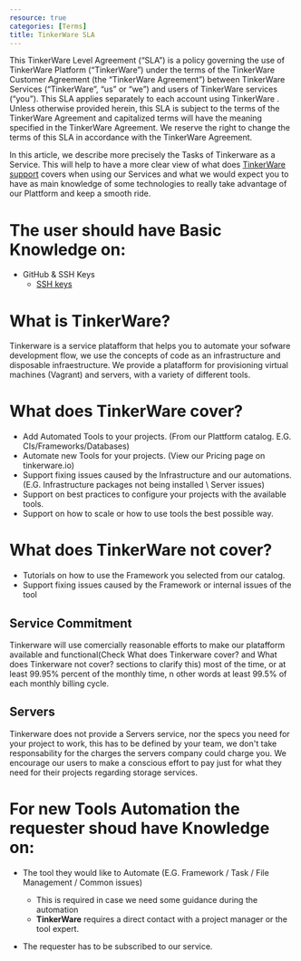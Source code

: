 ```yaml
---
resource: true
categories: [Terms]
title: TinkerWare SLA
---
```


This TinkerWare Level Agreement (“SLA”) is a policy governing the use of TinkerWare Platform (“TinkerWare”) under the terms of the TinkerWare Customer Agreement (the “TinkerWare Agreement”) between TinkerWare Services (“TinkerWare”, “us” or “we”) and users of TinkerWare services (“you”). This SLA applies separately to each account using TinkerWare . Unless otherwise provided herein, this SLA is subject to the terms of the TinkerWare Agreement and capitalized terms will have the meaning specified in the TinkerWare Agreement. We reserve the right to change the terms of this SLA in accordance with the TinkerWare Agreement.

In this article, we describe more precisely the Tasks of Tinkerware as a Service.
This will help to have a more clear view of what does [TinkerWare support](tinkerware-support.slack.com/signin) covers when using our
Services and what we would expect you to have as main knowledge of some technologies
to really take advantage of our Plattform and keep a smooth ride.

The user should have Basic Knowledge on:
===

- GitHub & SSH Keys
  * [SSH keys](https://help.github.com/articles/adding-a-new-ssh-key-to-your-github-account/)

What is TinkerWare?
===
Tinkerware is a service platafform that helps you to automate your  sofware development flow, we use the concepts of code as an infrastructure and disposable infraestructure. We provide a platafform for provisioning virtual machines (Vagrant) and servers, with a variety of different tools.

What does TinkerWare cover?
===

- Add Automated Tools to your projects. (From our Plattform catalog. E.G. CIs/Frameworks/Databases)
- Automate new Tools for your projects. (View our Pricing page on tinkerware.io)
- Support fixing issues caused by the Infrastructure and our automations.
  (E.G. Infrastructure packages not being installed \ Server issues)
- Support on best practices to configure your projects with the available tools.
- Support on how to scale or how to use tools the best possible way.




What does TinkerWare not cover?
===

- Tutorials on how to use the Framework you selected from our catalog.
- Support fixing issues caused by the Framework or internal issues of the tool

## Service Commitment

Tinkerware will use comercially reasonable efforts to make our platafform available and functional(Check What does Tinkerware cover? and
What does Tinkerware not cover? sections to clarify this) most of the time, or at least 99.95% percent of the monthly time, n other words at least 99.5% of each monthly billing cycle.

## Servers

Tinkerware does not provide a Servers service, nor the specs you need for your project to work, this has to be defined by your team, we don't take responsability for the charges the servers company could charge you. We encourage our users to make a conscious effort to pay just for what they need for their projects regarding storage services.



For new Tools Automation the requester shoud have Knowledge on:
===

- The tool they would like to Automate (E.G. Framework / Task / File Management / Common issues)
  * This is required in case we need some guidance during the automation
  * **TinkerWare** requires a direct contact with a project manager or the tool expert.

- The requester has to be subscribed to our service.
